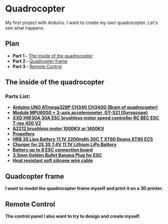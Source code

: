 <div>
  <h1>Quadrocopter</h1>
</div>
<div>
  <p>My first project with Arduino. I want to create my own quadrocopter. Let's see what happens.<p>
</div>

<div>
  <h2><b>Plan</b></h2>
  <ul>
    <li><b>Part 1 - </b><a href = "#Part1">The inside of the quadrocopter</a></li>
    <li><b>Part 2 - </b><a href = "#Part2">Quadcopter frame</a></li>
    <li><b>Part 3 - </b><a href = "#Part4">Remote Control</a></li>
  </ul>
</div>

<div id="Part1">
  <h2><b>The inside of the quadrocopter</b></h2>
  <h3>Parts List:</h3>
<ul>
  <li><b><a href = "https://clck.ru/Md8e7">Arduino UNO ATmega328P CH340 CH340G (Brain of quadrocopter)</a></bhttps://clck.ru/Md9h9></li>
  <li><b><a href = "https://clck.ru/Md9Ni">Module MPU6050 + 3-axis accelerometer, GY-521 (Gyroscope)</a></b></li>
  <li><b><a href = "https://clck.ru/Md9h9">XXD HW30A 30A ESC brushless motor speed controller RC BEC ESC T-rex 450 V2</a></b></li>
  <li><b><a href = "https://clck.ru/Md9rJ">A2212 brushless motor 1000KV or 1400KV</a></b></li>
  <li><b><a href = "https://clck.ru/MdAF2">Propellers</a></b></li>
  <li><b><a href = "https://clck.ru/MdAR4">HRB 3S Lipo Battery 11.1V 2200mAh 30C T XT60 Deans XT90 EC5</a></b></li>
  <li><b><a href = "https://clck.ru/MdATN">Charger for 2S 3S 7.4V 11.1V Lithium LiPo Battery</a></b></li>
  <li><b><a href = "https://clck.ru/MdAYf">Battery up to 8 ESC connection board</a></b></li>
  <li><b><a href = "https://clck.ru/MdAbE">3.5mm Golden Bullet Banana Plug for ESC</a></b></li>
  <li><b><a href = "https://clck.ru/MdAcq">Heat resistant soft silicone wire cable</a></b></li>
</ul>
</div>


<div id="Part2">
  <h2><b>Quadcopter frame</b></h2>
  <p>I want to model the quadrocopter frame myself and print it on a 3D printer.</p>
</div
  

<div id="Part4">
  <h2><b>Remote Control</b></h2>
  <p>The control panel I also want to try to design and create myself.</p>
</div>
